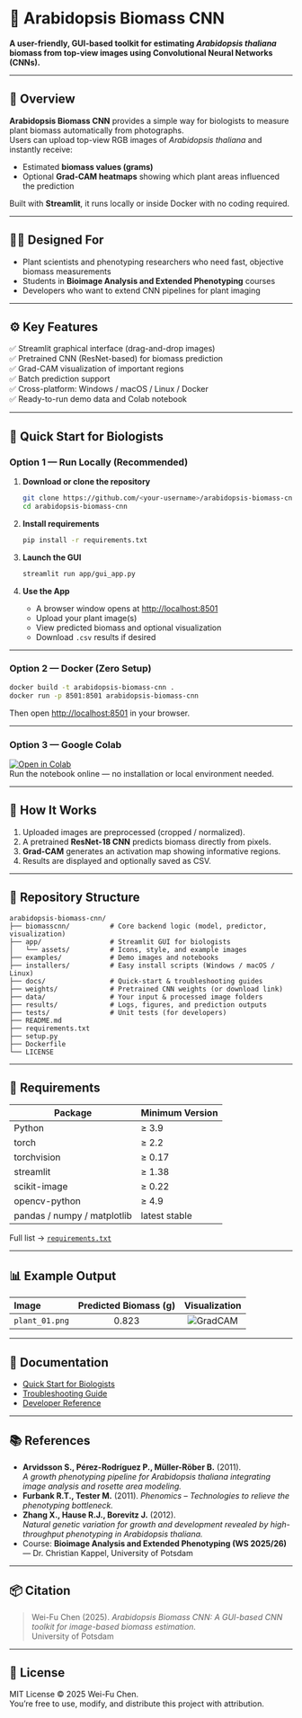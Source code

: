 # 🌿 Arabidopsis Biomass CNN

**A user-friendly, GUI-based toolkit for estimating _Arabidopsis thaliana_ biomass from top-view images using Convolutional Neural Networks (CNNs).**

---

## 🌱 Overview

**Arabidopsis Biomass CNN** provides a simple way for biologists to measure plant biomass automatically from photographs.  
Users can upload top-view RGB images of _Arabidopsis thaliana_ and instantly receive:

- Estimated **biomass values (grams)**
- Optional **Grad-CAM heatmaps** showing which plant areas influenced the prediction

Built with **Streamlit**, it runs locally or inside Docker with no coding required.

---

## 👩‍🔬 Designed For

- Plant scientists and phenotyping researchers who need fast, objective biomass measurements  
- Students in **Bioimage Analysis and Extended Phenotyping** courses  
- Developers who want to extend CNN pipelines for plant imaging  

---

## ⚙️ Key Features

✅ Streamlit graphical interface (drag-and-drop images)  
✅ Pretrained CNN (ResNet-based) for biomass prediction  
✅ Grad-CAM visualization of important regions  
✅ Batch prediction support  
✅ Cross-platform: Windows / macOS / Linux / Docker  
✅ Ready-to-run demo data and Colab notebook  

---

## 🚀 Quick Start for Biologists

### Option 1 — Run Locally (Recommended)

1. **Download or clone the repository**
   ```bash
   git clone https://github.com/<your-username>/arabidopsis-biomass-cnn.git
   cd arabidopsis-biomass-cnn
   ```

2. **Install requirements**
   ```bash
   pip install -r requirements.txt
   ```

3. **Launch the GUI**
   ```bash
   streamlit run app/gui_app.py
   ```

4. **Use the App**
   - A browser window opens at [http://localhost:8501](http://localhost:8501)  
   - Upload your plant image(s)  
   - View predicted biomass and optional visualization  
   - Download `.csv` results if desired

---

### Option 2 — Docker (Zero Setup)

```bash
docker build -t arabidopsis-biomass-cnn .
docker run -p 8501:8501 arabidopsis-biomass-cnn
```

Then open [http://localhost:8501](http://localhost:8501) in your browser.

---

### Option 3 — Google Colab

[![Open in Colab](https://colab.research.google.com/assets/colab-badge.svg)](examples/demo_notebook.ipynb)  
Run the notebook online — no installation or local environment needed.

---

## 🧠 How It Works

1. Uploaded images are preprocessed (cropped / normalized).  
2. A pretrained **ResNet-18 CNN** predicts biomass directly from pixels.  
3. **Grad-CAM** generates an activation map showing informative regions.  
4. Results are displayed and optionally saved as CSV.

---

## 📂 Repository Structure

```
arabidopsis-biomass-cnn/
├── biomasscnn/          # Core backend logic (model, predictor, visualization)
├── app/                 # Streamlit GUI for biologists
│   └── assets/          # Icons, style, and example images
├── examples/            # Demo images and notebooks
├── installers/          # Easy install scripts (Windows / macOS / Linux)
├── docs/                # Quick-start & troubleshooting guides
├── weights/             # Pretrained CNN weights (or download link)
├── data/                # Your input & processed image folders
├── results/             # Logs, figures, and prediction outputs
├── tests/               # Unit tests (for developers)
├── README.md
├── requirements.txt
├── setup.py
├── Dockerfile
└── LICENSE
```

---

## 🧾 Requirements

| Package | Minimum Version |
|----------|----------------|
| Python | ≥ 3.9 |
| torch | ≥ 2.2 |
| torchvision | ≥ 0.17 |
| streamlit | ≥ 1.38 |
| scikit-image | ≥ 0.22 |
| opencv-python | ≥ 4.9 |
| pandas / numpy / matplotlib | latest stable |

Full list → [`requirements.txt`](requirements.txt)

---

## 📊 Example Output

| Image | Predicted Biomass (g) | Visualization |
|:--|:--:|:--:|
| `plant_01.png` | 0.823 | ![GradCAM](app/assets/example_cam.png) |

---

## 📘 Documentation

- [Quick Start for Biologists](docs/quick_start_for_biologists.md)  
- [Troubleshooting Guide](docs/troubleshooting.md)  
- [Developer Reference](docs/reference.md)

---

## 📚 References

- **Arvidsson S., Pérez-Rodríguez P., Müller-Röber B.** (2011).  
  _A growth phenotyping pipeline for Arabidopsis thaliana integrating image analysis and rosette area modeling._  
- **Furbank R.T., Tester M.** (2011). _Phenomics – Technologies to relieve the phenotyping bottleneck._  
- **Zhang X., Hause R.J., Borevitz J.** (2012).  
  _Natural genetic variation for growth and development revealed by high-throughput phenotyping in Arabidopsis thaliana._  
- Course: **Bioimage Analysis and Extended Phenotyping (WS 2025/26)** — Dr. Christian Kappel, University of Potsdam

---

## 📦 Citation

> Wei-Fu Chen (2025). _Arabidopsis Biomass CNN: A GUI-based CNN toolkit for image-based biomass estimation._  
> University of Potsdam

---

## 🧠 License

MIT License © 2025 Wei-Fu Chen.  
You’re free to use, modify, and distribute this project with attribution.
